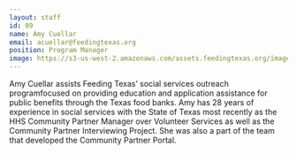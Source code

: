 ```yaml
---
layout: staff
id: 09
name: Amy Cuellar
email: acuellar@feedingtexas.org
position: Program Manager
image: https://s3-us-west-2.amazonaws.com/assets.feedingtexas.org/images/staff/amy-cuellar.JPG
---
```

Amy Cuellar assists Feeding Texas’ social services outreach programfocused on providing education and application assistance for public benefits through the Texas food banks. Amy has 28 years of experience in social services with the State of Texas most recently as the HHS Community Partner Manager over Volunteer Services as well as the Community Partner Interviewing Project. She was also a part of the team that developed the Community Partner Portal.
